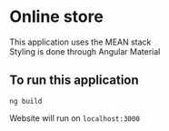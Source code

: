 # Online store

This application uses the MEAN stack
<br>
Styling is done through Angular Material

## To run this application
```
ng build
```
Website will run on ```localhost:3000```